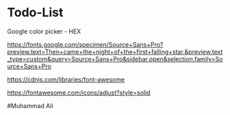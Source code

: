 # Todo-List

Google color picker - HEX

https://fonts.google.com/specimen/Source+Sans+Pro?preview.text=Then+came+the+night+of+the+first+falling+star.&preview.text_type=custom&query=Source+Sans+Pro&sidebar.open&selection.family=Source+Sans+Pro

https://cdnjs.com/libraries/font-awesome

https://fontawesome.com/icons/adjust?style=solid

#Muhammad Ali
